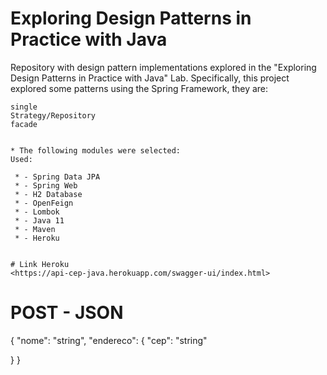# Exploring Design Patterns in Practice with Java

Repository with design pattern implementations explored in the "Exploring Design Patterns in Practice with Java" Lab. Specifically, this project explored some patterns using the Spring Framework, they are:

    single
    Strategy/Repository
    facade
    
    
    * The following modules were selected:
    Used:
    
     * - Spring Data JPA
     * - Spring Web
     * - H2 Database
     * - OpenFeign
     * - Lombok
     * - Java 11
     * - Maven
     * - Heroku
    
    
    # Link Heroku
    <https://api-cep-java.herokuapp.com/swagger-ui/index.html>
    
   # POST - JSON
   
{
  "nome": "string",
  "endereco": {
    "cep": "string"

  }
}

